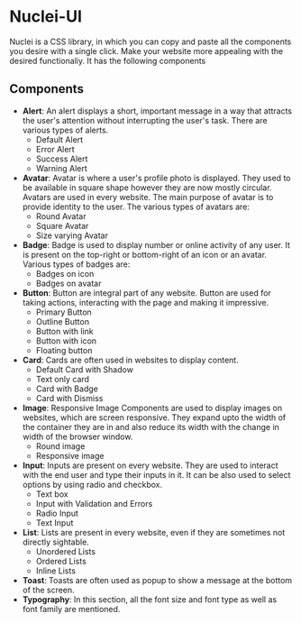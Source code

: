 # Nuclei-UI
Nuclei is a CSS library, in which you can copy and paste all the components you desire with a single click. Make your website more appealing with the desired functionaliy.
It has the following components

## Components

- **Alert**: An alert displays a short, important message in a way that attracts the user's attention without interrupting the user's task. There are various types of alerts.
    - Default Alert
    - Error Alert
    - Success Alert
    - Warning Alert
- **Avatar**: Avatar is where a user's profile photo is displayed. They used to be available in square shape however they are now mostly circular. Avatars are used in every website. The main purpose of avatar is to provide identity to the user. The various types of avatars are:
    - Round Avatar
    - Square Avatar
    - Size varying Avatar
- **Badge**: Badge is used to display number or online activity of any user. It is present on the top-right or bottom-right of an icon or an avatar. Various types of badges are:
    - Badges on icon
    - Badges on avatar
- **Button**: Button are integral part of any website. Button are used for taking actions, interacting with the page and making it impressive.
    - Primary Button
    - Outline Button
    - Button with link
    - Button with icon
    - Floating button
- **Card**: Cards are often used in websites to display content.
    - Default Card with Shadow
    - Text only card
    - Card with Badge
    - Card with Dismiss
- **Image**: Responsive Image Components are used to display images on websites, which are screen responsive. They expand upto the width of the container they are in and also reduce its width with the change in width of the browser window.
    - Round image
    - Responsive image
- **Input**: Inputs are present on every website. They are used to interact with the end user and type their inputs in it. It can be also used to select options by using radio and checkbox.
    - Text box
    - Input with Validation and Errors
    - Radio Input
    - Text Input
- **List**: Lists are present in every website, even if they are sometimes not directly sightable.
    - Unordered Lists
    - Ordered Lists
    - Inline Lists
- **Toast**: Toasts are often used as popup to show a message at the bottom of the screen.
- **Typography**: In this section, all the font size and font type as well as font family are mentioned.
